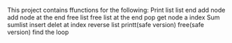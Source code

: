 This project contains ffunctions for the following:
Print list
list end
add node
add node at the end 
free list
free list at the end
pop
get node a index 
Sum 
sumlist
insert
delet at index
reverse list
printt(safe version)
free(safe version)
find the loop
